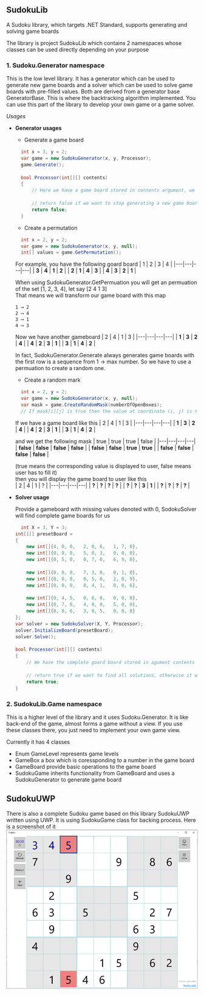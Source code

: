## SudokuLib
A Sudoku library, which targets .NET Standard, supports generating and solving game boards

The library is project SudokuLib which contains 2 namespaces whose classes can be used directly depending on your purpose
### 1. Sudoku.Generator namespace
  This is the low level library. It has a generator which can be used to generate new game boards and a solver which can be used to solve game boards with pre-filled values. 
  Both are derived from a generator base GeneratorBase. This is where the backtracking algorithm implemented. You can use this part of the library to develop your own game or a game solver.

  *Usages*
  - **Generator usages**
  
    - Generate a game board
    ```c#
      int x = 3, y = 2;
      var game = new SudokuGenerator(x, y, Processor);
      game.Generate();

      bool Processor(int[][] contents)
      {
          // Here we have a game board stored in contents argument, we can store or process it whatever we want

          // return false if we want to stop generating a new game board, otherwise the generator continues to generate a different game board
          return false;
      }
    ```


    - Create a permutation
    ```c#
      int x = 2, y = 2;
      var game = new SudokuGenerator(x, y, null);
      int[] values = game.GetPermutation();
    ```
    For example, you have the following goard board
    | 1 | 2 | 3 | 4 |
    |---|---|---|---|
    | **3** | **4** | **1** | **2** |
    | **2** | **1** | **4** | **3** |
    | **4** | **3** | **2** | **1** |

    When using SudokuGenerator.GetPermuation you will get an permuation of the set [1, 2, 3, 4], let say [2 4 1 3]  
    That means we will transform our game board with this map

        1 ⟶ 2  
        2 ⟶ 4  
        3 ⟶ 1  
        4 ⟶ 3  
    Now we have another gameboard 
    | 2 | 4 | 1 | 3 |
    |---|---|---|---|
    | **1** | **3** | **2** | **4** |
    | **4** | **2** | **3** | **1** |
    | **3** | **1** | **4** | **2** |

    In fact, SudokuGenerator.Generate always generates game boards with the first row is a sequence from 1 -> max number. 
    So we have to use a permuation to create a random one.


    - Create a random mark
    ```c#
      int x = 2, y = 2;
      var game = new SudokuGenerator(x, y, null);
      var mask = game.CreateRandomMask(numberOfOpenBoxes);
      // If mask[i][j] is true then the value at coordinate (i, j) is revealed to user
    ```
    If we have a game board like this
    | 2 | 4 | 1 | 3 |
    |---|---|---|---|
    | **1** | **3** | **2** | **4** |
    | **4** | **2** | **3** | **1** |
    | **3** | **1** | **4** | **2** |
  
    and we get the following mask
    | true | true | true | false |
    |---|---|---|---|
    | **false** | **false** | **false** | **false** |
    | **false** | **false** | **true** | **true** |
    | **false** | **false** | **false** | **false** |

    (true means the corresponding value is displayed to user, false means user has to fill it)  
    then you will display the game board to user like this    
    | 2 | 4 | 1 | ? |
    |---|---|---|---|
    | **?** | **?** | **?** | **?** |
    | **?** | **?** | **3** | **1** |
    | **?** | **?** | **?** | **?** |

- **Solver usage**

  Provide a gameboard with missing values denoted with 0, SodokuSolver will find complete game boards for us
  ```c#
    int X = 3, Y = 3;
  int[][] presetBoard =
  {
      new int[]{4, 0, 0,   2, 0, 6,   1, 7, 0},
      new int[]{0, 9, 0,   5, 0, 3,   0, 0, 0},
      new int[]{0, 5, 0,   0, 7, 0,   6, 9, 0},

      new int[]{0, 0, 0,   7, 3, 0,   0, 1, 0},
      new int[]{0, 0, 0,   0, 5, 0,   2, 0, 9},
      new int[]{0, 0, 0,   0, 4, 1,   0, 0, 6},

      new int[]{0, 4, 5,   0, 6, 0,   0, 0, 8},
      new int[]{0, 7, 8,   4, 0, 0,   5, 0, 0},
      new int[]{0, 0, 6,   3, 0, 5,   0, 0, 0}
  };
  var solver = new SudokuSolver(X, Y, Processor);
  solver.InitializeBoard(presetBoard);
  solver.Solve();

  bool Processor(int[][] contents)
  {
      // We have the complete goard board stored in agument contents here

      // return true if we want to find all solutions, otherwise it will stop finding
      return true;
  }
  ```


### 2. SudokuLib.Game namespace
  This is a higher level of the library and it uses Sudoku.Generator. It is like back-end of the game, almost forms a game without a view. 
  If you use these classes there, you just need to implement your own game view.
  
  Currently it has 4 classes
  - Enum GameLevel represents game levels
  - GameBox a box which is coressponding to a number in the game board
  - GameBoard provide basic operations to the game board
  - SudokuGame inherits functionality from GameBoard and uses a SudokuGenerator to generate game board

## SudokuUWP
There is also a complete Sudoku game based on this library SudokuUWP written using UWP. It is using SudokuGame class for backing process. Here is a screenshot of it  
<img src="SudokuUWP-screenshot.png">
